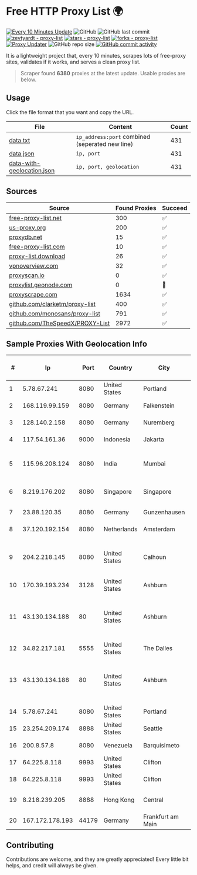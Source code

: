 
# Free HTTP Proxy List 🌍

[![Every 10 Minutes Update](https://github.com/mertguvencli/http-proxy-list/actions/workflows/main.yml/badge.svg?branch=main)](https://github.com/mertguvencli/http-proxy-list/actions/workflows/main.yml)
![GitHub](https://img.shields.io/github/license/mertguvencli/http-proxy-list)
![GitHub last commit](https://img.shields.io/github/last-commit/mertguvencli/http-proxy-list)
[![zevtyardt - proxy-list](https://img.shields.io/static/v1?label=zevtyardt&message=proxy-list&color=blue&logo=github)](https://github.com/zevtyardt/proxy-list "Go to GitHub repo")
[![stars - proxy-list](https://img.shields.io/github/stars/zevtyardt/proxy-list?style=social)](https://github.com/zevtyardt/proxy-list)
[![forks - proxy-list](https://img.shields.io/github/forks/zevtyardt/proxy-list?style=social)](https://github.com/zevtyardt/proxy-list)
[![Proxy Updater](https://github.com/zevtyardt/proxy-list/workflows/Proxy%20Updater/badge.svg)](https://github.com/zevtyardt/proxy-list/actions?query=workflow:"Proxy+Updater")
![GitHub repo size](https://img.shields.io/github/repo-size/zevtyardt/proxy-list)
[![GitHub commit activity](https://img.shields.io/github/commit-activity/m/zevtyardt/proxy-list?logo=commits)](https://github.com/zevtyardt/proxy-list/commits/main)

It is a lightweight project that, every 10 minutes, scrapes lots of free-proxy sites, validates if it works, and serves a clean proxy list.

> Scraper found **6380** proxies at the latest update. Usable proxies are below.

## Usage

Click the file format that you want and copy the URL.

|File|Content|Count|
|----|-------|-----|
|[data.txt](https://raw.githubusercontent.com/mertguvencli/http-proxy-list/main/proxy-list/data.txt)|`ip_address:port` combined (seperated new line)|431|
|[data.json](https://raw.githubusercontent.com/mertguvencli/http-proxy-list/main/proxy-list/data.json)|`ip, port`|431|
|[data-with-geolocation.json](https://raw.githubusercontent.com/mertguvencli/http-proxy-list/main/proxy-list/data-with-geolocation.json)|`ip, port, geolocation`|431|

## Sources

|Source|Found Proxies|Succeed|
|------|-------------|-------|
|[free-proxy-list.net](https://free-proxy-list.net)|300|✅|
|[us-proxy.org](https://www.us-proxy.org)|200|✅|
|[proxydb.net](http://proxydb.net)|15|✅|
|[free-proxy-list.com](https://free-proxy-list.com/?page=&port=&type%5B%5D=http&type%5B%5D=https&up_time=0&search=Search)|10|✅|
|[proxy-list.download](https://www.proxy-list.download/HTTP)|26|✅|
|[vpnoverview.com](https://vpnoverview.com/privacy/anonymous-browsing/free-proxy-servers)|32|✅|
|[proxyscan.io](https://www.proxyscan.io)|0|✅|
|[proxylist.geonode.com](https://proxylist.geonode.com/api/proxy-list?limit=300&page=1&sort_by=lastChecked&sort_type=desc&protocols=http,https)|0|🚫|
|[proxyscrape.com](https://api.proxyscrape.com/v2/?request=displayproxies&protocol=http&timeout=10000&country=all&ssl=all&anonymity=all)|1634|✅|
|[github.com/clarketm/proxy-list](https://raw.githubusercontent.com/clarketm/proxy-list/master/proxy-list-raw.txt)|400|✅|
|[github.com/monosans/proxy-list](https://raw.githubusercontent.com/monosans/proxy-list/main/proxies/http.txt)|791|✅|
|[github.com/TheSpeedX/PROXY-List](https://raw.githubusercontent.com/TheSpeedX/PROXY-List/master/http.txt)|2972|✅|


## Sample Proxies With Geolocation Info

|#|Ip|Port|Country|City|Internet Service Provider|
|-|--|----|-------|----|-------------------------|
|1|5.78.67.241|8080|United States|Portland|Hetzner Online GmbH|
|2|168.119.99.159|8080|Germany|Falkenstein|Hetzner Online GmbH|
|3|128.140.2.158|8080|Germany|Nuremberg|Hetzner Online GmbH|
|4|117.54.161.36|9000|Indonesia|Jakarta|PT IndoInternet|
|5|115.96.208.124|8080|India|Mumbai|Hathway IP over Cable Internet Access|
|6|8.219.176.202|8080|Singapore|Singapore|Alibaba (US) Technology Co., Ltd.|
|7|23.88.120.35|8080|Germany|Gunzenhausen|Hetzner Online GmbH|
|8|37.120.192.154|8080|Netherlands|Amsterdam|M247 Europe SRL|
|9|204.2.218.145|8080|United States|Calhoun|North Georgia Network Cooperative, Inc.|
|10|170.39.193.234|3128|United States|Ashburn|Rackdog, LLC|
|11|43.130.134.188|80|United States|Ashburn|Shenzhen Tencent Computer Systems Company Limited|
|12|34.82.217.181|5555|United States|The Dalles|Google LLC|
|13|43.130.134.188|80|United States|Ashburn|Shenzhen Tencent Computer Systems Company Limited|
|14|5.78.67.241|8080|United States|Portland|Hetzner Online GmbH|
|15|23.254.209.174|8888|United States|Seattle|Hostwinds LLC.|
|16|200.8.57.8|8080|Venezuela|Barquisimeto|Corporación Telemic C.A.|
|17|64.225.8.118|9993|United States|Clifton|DigitalOcean, LLC|
|18|64.225.8.118|9993|United States|Clifton|DigitalOcean, LLC|
|19|8.218.239.205|8888|Hong Kong|Central|Alibaba (US) Technology Co., Ltd.|
|20|167.172.178.193|44179|Germany|Frankfurt am Main|DigitalOcean, LLC|



## Contributing

Contributions are welcome, and they are greatly appreciated! Every
little bit helps, and credit will always be given.

